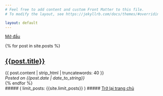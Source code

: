 ```yaml
---
# Feel free to add content and custom Front Matter to this file.
# To modify the layout, see https://jekyllrb.com/docs/themes/#overriding-theme-defaults

layout: default
---
```

<a href="{{ site.url }}/about/">Mở đầu</a>
<div>
{% for post in site.posts  %}
    <a href="{{ post.url }}"> <h2> {{post.title}}  </h2> </a>
    {{ post.content | strip_html | truncatewords: 40 }}
    <br/>
    <em> Posted on {{post.date | date_to_string}} </em>
    <br/>
{% endfor %}
</div>
##### ( limit_posts: {{site.limit_posts}} ) #####
<a href="{{ site.url }}">Trở lại trang chủ</a>